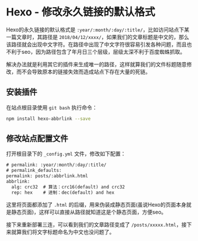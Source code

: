 # Hexo - 修改永久链接的默认格式

Hexo的永久链接的默认格式是 `:year/:month/:day/:title/`，比如访问站点下某一篇文章时，其路径是 `2018/04/12/xxxx/`，如果我们的文章标题是中文的，那么该路径就会出现中文字符。在路径中出现了中文字符很容易引发各种问题，而且也不利于seo，因为路径包含了年月日三个层级，层级太深不利于百度蜘蛛抓取。

解决办法就是利用其它的插件来生成唯一的路径，这样就算我们的文件标题随意修改，而不会导致原本的链接失效而造成站点下存在大量的死链。
<!--more-->

## 安装插件

在站点根目录使用 `git bash` 执行命令：

```bash
npm install hexo-abbrlink --save
```

## 修改站点配置文件

打开根目录下的 `_config.yml` 文件，修改如下配置：

```html
# permalink: :year/:month/:day/:title/
# permalink_defaults:
permalink: posts/:abbrlink.html
abbrlink:
  alg: crc32  # 算法：crc16(default) and crc32
  rep: hex    # 进制：dec(default) and hex
```

这里将页面都添加了 `.html` 的后缀，用来伪装成静态页面(虽说Hexo的页面本身就是静态页面)，这样可以直接从路径就知道这是个静态页面，方便seo。

接下来重新部署三连，可以看到我们的文章路径变成了 `/posts/xxxxx.html`，接下来就算我们将文字标题命名为中文也没问题了。
